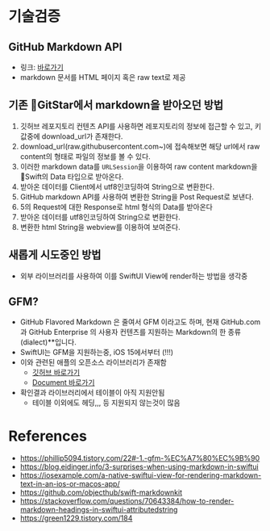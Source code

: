 # 기술검증
## GitHub Markdown API

- 링크: [바로가기](https://docs.github.com/ko/rest/markdown?apiVersion=2022-11-28)
- markdown 문서를 HTML 페이지 혹은 raw text로 제공

## 기존 GitStar에서 markdown을 받아오던 방법

1. 깃허브 레포지토리 컨텐츠 API를 사용하면 레포지토리의 정보에 접근할 수 있고, 키값중에 download_url가 존재한다.
2. download_url(raw.githubusercontent.com~)에 접속해보면 해당 url에서 raw content의 형태로 파일의 정보를 볼 수 있다.
3. 이러한 markdown data를 `URLSession`을 이용하여 raw content markdown을 Swift의 Data 타입으로 받아온다.
4. 받아온 데이터를 Client에서 utf8인코딩하여 String으로 변환한다.
5. GitHub markdown API를 사용하여 변환한 String을 Post Request로 보낸다.
6. 5의 Request에 대한 Response로 html 형식의 Data를 받아온다
7. 받아온 데이터를 utf8인코딩하여 String으로 변환한다.
8. 변환한 html String을 webview를 이용하여 보여준다.


## 새롭게 시도중인 방법

- 외부 라이브러리를 사용하여 이를 SwiftUI View에 render하는 방법을 생각중

## GFM?
- GitHub Flavored Markdown 은 줄여서 GFM 이라고도 하며, 현재 GitHub.com과 GitHub Enterprise 의 사용자 컨텐츠를 지원하는 Markdown의 한 종류(dialect)**입니다.
- SwiftUI는 GFM을 지원하는중, iOS 15에서부터 (!!!)
- 이와 관련된 애플의 오픈소스 라이브러리가 존재함
	- [깃허브 바로가기](https://github.com/apple/swift-markdown)
	- [Document 바로가기](https://apple.github.io/swift-markdown/documentation/markdown)
- 확인결과 라이브러리에서 테이블이 아직 지원안됨
	- 테이블 이외에도 헤딩,,, 등 지원되지 않는것이 많음

# References
- https://phillip5094.tistory.com/22#-1.-gfm-%EC%A7%80%EC%9B%90
- https://blog.eidinger.info/3-surprises-when-using-markdown-in-swiftui
- https://iosexample.com/a-native-swiftui-view-for-rendering-markdown-text-in-an-ios-or-macos-app/
- https://github.com/objecthub/swift-markdownkit
- https://stackoverflow.com/questions/70643384/how-to-render-markdown-headings-in-swiftui-attributedstring
- https://green1229.tistory.com/184
